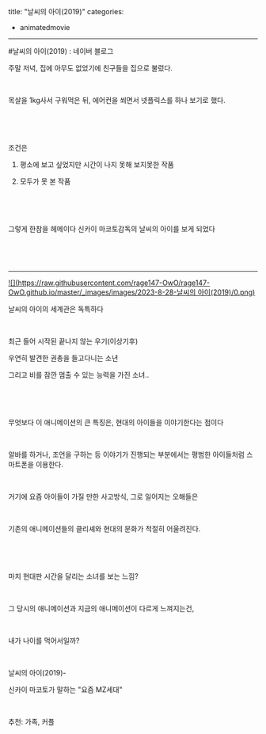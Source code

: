 title: "날씨의 아이(2019)"
categories:
 - animatedmovie
---
#날씨의 아이(2019) : 네이버 블로그








주말 저녁, 집에 아무도 없었기에 친구들을 집으로 불렀다.

​

목살을 1kg사서 구워먹은 뒤, 에어컨을 쐬면서 넷플릭스를 하나 보기로 했다.

​

​

조건은

1) 평소에 보고 싶었지만 시간이 나지 못해 보지못한 작품

2) 모두가 못 본 작품

​

​

그렇게 한참을 헤메이다 신카이 마코토감독의 날씨의 아이를 보게 되었다

​

​





 





---





 



[![](https://raw.githubusercontent.com/rage147-OwO/rage147-OwO.github.io/master/_images/images/2023-8-28-날씨의 아이(2019)/0.png)](#)








날씨의 아이의 세계관은 독특하다

​

최근 들어 시작된 끝나지 않는 우기(이상기후)

우연히 발견한 권총을 들고다니는 소년

그리고 비를 잠깐 멈출 수 있는 능력을 가진 소녀..

​

​

무엇보다 이 애니메이션의 큰 특징은, 현대의 아이들을 이야기한다는 점이다

​

알바를 하거나, 조언을 구하는 등 이야기가 진행되는 부분에서는 평범한 아이들처럼 스마트폰을 이용한다.

​

거기에 요즘 아이들이 가질 만한 사고방식, 그로 일어지는 오해들은 

​

기존의 애니메이션들의 클리셰와 현대의 문화가 적절히 어울려진다.

​

​

마치 현대판 시간을 달리는 소녀를 보는 느낌?

​

그 당시의 애니메이션과 지금의 애니메이션이 다르게 느껴지는건,

​

내가 나이를 먹어서일까?

​

날씨의 아이(2019)-

신카이 마코토가 말하는 "요즘 MZ세대"

​

추천: 가족, 커플

​

​

​

​

​

​

​